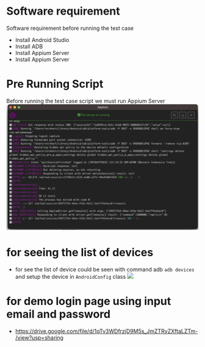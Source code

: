 # Software requirement
Software requirement before running the test case
- Install Android Studio
- Install ADB
- Install Appium Server
- Install Appium Server
# Pre Running Script
Before running the test case script we must run Appium Server
![](screenshoot/appium_server.png)
# for seeing the list of devices
- for see the list of device could be seen with command adb
```adb devices``` and setup the device in ```AndroidConfig``` class
![](screenshoot/adb.png)
# for demo login page using input email and password
- https://drive.google.com/file/d/1qTv3WDfrzjD9M5s_JmZTRyZXftaLZTm-/view?usp=sharing
